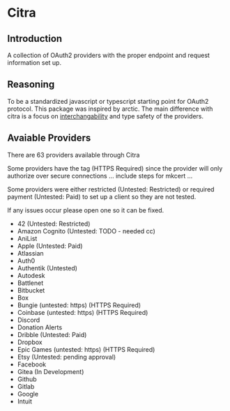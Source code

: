 # Citra

## Introduction

A collection of OAuth2 providers with the proper endpoint and request information set up.

## Reasoning

To be a standardized javascript or typescript starting point for OAuth2 protocol. This package was inspired by arctic. The main difference with citra is a focus on [interchangability](https://github.com/pilcrowonpaper/arctic/issues/299) and type safety of the providers.

## Avaiable Providers

There are 63 providers available through Citra

Some providers have the tag (HTTPS Required) since the provider will only authorize over secure connections ... include steps for mkcert ...

Some providers were either restricted (Untested: Restricted) or required payment (Untested: Paid) to set up a client so they are not tested. 

If any issues occur please open one so it can be fixed.


- 42 (Untested: Restricted)
- Amazon Cognito (Untested: TODO - needed cc)
- AniList
- Apple (Untested: Paid)
- Atlassian
- Auth0
- Authentik (Untested)
- Autodesk
- Battlenet
- Bitbucket
- Box 
- Bungie (untested: https) (HTTPS Required)
- Coinbase (untested: https) (HTTPS Required)
- Discord
- Donation Alerts
- Dribble (Untested: Paid)
- Dropbox
- Epic Games (untested: https) (HTTPS Required)
- Etsy (Untested: pending approval)
- Facebook
- Gitea (In Development)
- Github
- Gitlab
- Google 
- Intuit